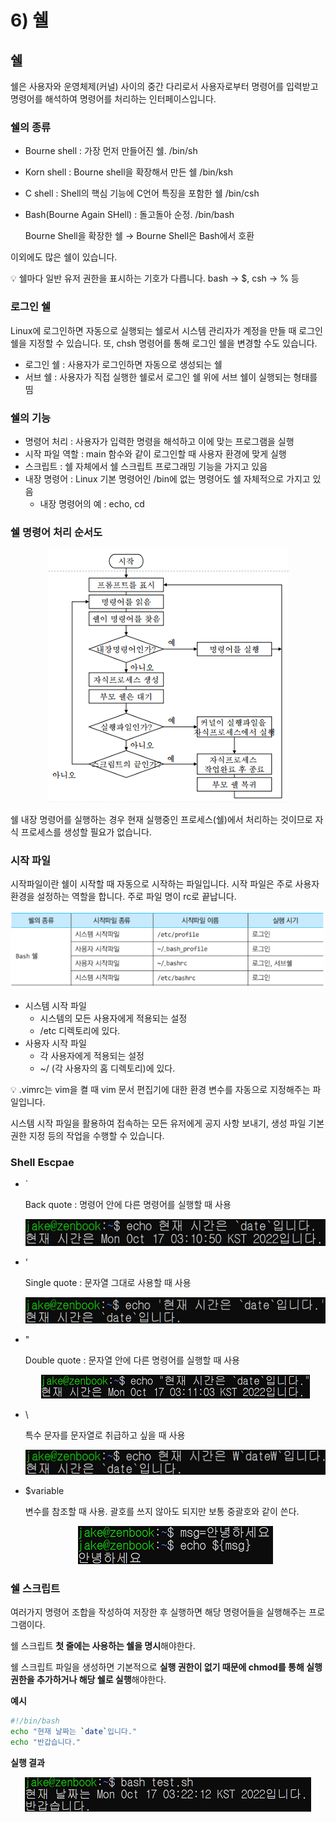 # 6) 쉘

## 쉘

쉘은 사용자와 운영체제(커널) 사이의 중간 다리로서 사용자로부터 명령어를 입력받고 명령어를 해석하여 명령어를 처리하는 인터페이스입니다.

### 쉘의 종류

- Bourne shell : 가장 먼저 만들어진 쉘. /bin/sh
- Korn shell : Bourne shell을 확장해서 만든 쉘 /bin/ksh
- C shell : Shell의 핵심 기능에 C언어 특징을 포함한 쉘 /bin/csh
- Bash(Bourne Again SHell) : 돌고돌아 순정. /bin/bash
    
    Bourne Shell을 확장한 쉘 → Bourne Shell은 Bash에서 호환
    

이외에도 많은 쉘이 있습니다.

<aside>
💡 쉘마다 일반 유저 권한을 표시하는 기호가 다릅니다. bash → $, csh → % 등

</aside>

### 로그인 쉘

Linux에 로그인하면 자동으로 실행되는 쉘로서 시스템 관리자가 계정을 만들 때 로그인 쉘을 지정할 수 있습니다. 또, chsh 명령어를 통해 로그인 쉘을 변경할 수도 있습니다.

- 로그인 쉘 : 사용자가 로그인하면 자동으로 생성되는 쉘
- 서브 쉘 : 사용자가 직접 실행한 쉘로서 로그인 쉘 위에 서브 쉘이 실행되는 형태를 띰

### 쉘의 기능

- 명령어 처리 : 사용자가 입력한 명령을 해석하고 이에 맞는 프로그램을 실행
- 시작 파일 역할 : main 함수와 같이 로그인할 때 사용자 환경에 맞게 실행
- 스크립트 : 쉘 자체에서 쉘 스크립트 프로그래밍 기능을 가지고 있음
- 내장 명령어 : Linux 기본 명령어인 /bin에 없는 명령어도 쉘 자체적으로 가지고 있음
    - 내장 명령어의 예 : echo, cd

### 쉘 명령어 처리 순서도

<p align="center"><img src="../../images/시스템프로그래밍및보안/6) 쉘-Untitled.png"></p>

쉘 내장 명령어를 실행하는 경우 현재 실행중인 프로세스(쉘)에서 처리하는 것이므로 자식 프로세스를 생성할 필요가 없습니다.

### 시작 파일

시작파일이란 쉘이 시작할 때 자동으로 시작하는 파일입니다. 시작 파일은 주로 사용자 환경을 설정하는 역할을 합니다. 주로 파일 명이 rc로 끝납니다.

<p align="center"><img src="../../images/시스템프로그래밍및보안/6) 쉘-Untitled 1.png"></p>

- 시스템 시작 파일
    - 시스템의 모든 사용자에게 적용되는 설정
    - /etc 디렉토리에 있다.
- 사용자 시작 파일
    - 각 사용자에게 적용되는 설정
    - ~/ (각 사용자의 홈 디렉토리)에 있다.

<aside>
💡 .vimrc는 vim을 켤 때 vim 문서 편집기에 대한 환경 변수를 자동으로 지정해주는 파일입니다.

</aside>

시스템 시작 파일을 활용하여 접속하는 모든 유저에게 공지 사항 보내기, 생성 파일 기본 권한 지정 등의 작업을 수행할 수 있습니다.

### Shell Escpae

- `
    
    Back quote : 명령어 안에 다른 명령어를 실행할 때 사용
    
    <p align="center"><img src="../../images/시스템프로그래밍및보안/6) 쉘-Untitled 2.png"></p>
    
- ‘
    
    Single quote : 문자열 그대로 사용할 때 사용 
    
    <p align="center"><img src="../../images/시스템프로그래밍및보안/6) 쉘-Untitled 3.png"></p>
    
- "
    
    Double quote : 문자열 안에 다른 명령어를 실행할 때 사용
    
    <p align="center"><img src="../../images/시스템프로그래밍및보안/6) 쉘-Untitled 4.png"></p>
    
- \
    
    특수 문자를 문자열로 취급하고 싶을 때 사용
    
    <p align="center"><img src="../../images/시스템프로그래밍및보안/6) 쉘-Untitled 5.png"></p>
    
- $variable
    
    변수를 참조할 때 사용. 괄호를 쓰지 않아도 되지만 보통 중괄호와 같이 쓴다.
    
    <p align="center"><img src="../../images/시스템프로그래밍및보안/6) 쉘-Untitled 6.png"></p>
    

### 쉘 스크립트

여러가지 명령어 조합을 작성하여 저장한 후 실행하면 해당 명령어들을 실행해주는 프로그램이다.

쉘 스크립트 **첫 줄에는 사용하는 쉘을 명시**해야한다.

쉘 스크립트 파일을 생성하면 기본적으로 **실행 권한이 없기 때문에 chmod를 통해 실행 권한을 추가하거나 해당 쉘로 실행**해야한다.

**예시**

```bash
#!/bin/bash
echo "현재 날짜는 `date`입니다."
echo "반갑습니다."
```

**실행 결과**

<p align="center"><img src="../../images/시스템프로그래밍및보안/6) 쉘-Untitled 7.png"></p>
